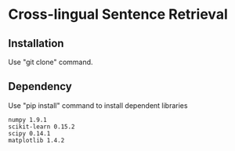 # Cross-lingual Sentence Retrieval

## Installation

Use "git clone" command.

## Dependency

Use "pip install" command to install dependent libraries

```
numpy 1.9.1
scikit-learn 0.15.2
scipy 0.14.1
matplotlib 1.4.2
```

